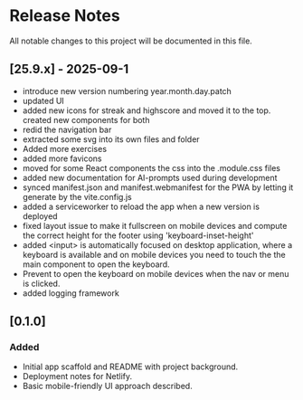# Release Notes

All notable changes to this project will be documented in this file.

## [25.9.x] - 2025-09-1
- introduce new version numbering year.month.day.patch
- updated UI
- added new icons for streak and highscore and moved it to the top.
created new components for both
- redid the navigation bar
- extracted some svg into its own files and folder
- Added more exercises
- added more favicons
- moved for some React components the css into the .module.css files
- added new documentation for AI-prompts used during development
- synced manifest.json and manifest.webmanifest for the PWA by
letting it generate by the vite.config.js
- added a serviceworker to reload  the app when a new version is deployed
- fixed layout issue to make it fullscreen on mobile devices
and compute the correct height for the footer using 'keyboard-inset-height'
- added \<input> is automatically focused on desktop application, where
a keyboard is available and on mobile devices you need to touch the 
the main component to open the keyboard. 
- Prevent to open the keyboard on mobile devices when the nav or menu
is clicked.
- added logging framework

## [0.1.0] 
### Added
- Initial app scaffold and README with project background.
- Deployment notes for Netlify.
- Basic mobile-friendly UI approach described.
